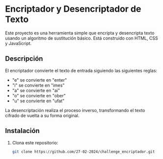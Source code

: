 # Encriptador y Desencriptador de Texto

Este proyecto es una herramienta simple que encripta y desencripta texto usando un algoritmo de sustitución básico. Está construido con HTML, CSS y JavaScript.

## Descripción

El encriptador convierte el texto de entrada siguiendo las siguientes reglas:
- "e" se convierte en "enter"
- "i" se convierte en "imes"
- "a" se convierte en "ai"
- "o" se convierte en "ober"
- "u" se convierte en "ufat"

La desencriptación realiza el proceso inverso, transformando el texto cifrado de vuelta a su forma original.

## Instalación

1. Clona este repositorio:
   ```bash
   git clone https://github.com/27-02-2024/challenge_encriptador.git
